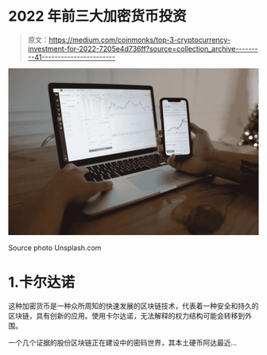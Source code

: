 # 2022 年前三大加密货币投资

> 原文：<https://medium.com/coinmonks/top-3-cryptocurrency-investment-for-2022-7205e4d736ff?source=collection_archive---------41----------------------->

![](img/ef5461284c06699e314b4570147a961c.png)

Source photo Unsplash.com

# 1.卡尔达诺

这种加密货币是一种众所周知的快速发展的区块链技术，代表着一种安全和持久的区块链，具有创新的应用。使用卡尔达诺，无法解释的权力结构可能会转移到外围。

一个几个证据的股份区块链正在建设中的密码世界，其本土硬币阿达最近…